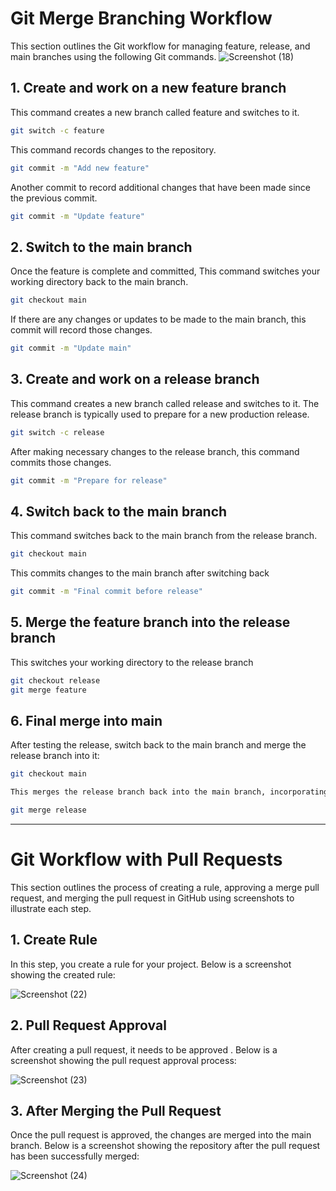 
# Git Merge Branching Workflow

This section outlines the Git workflow for managing feature, release, and main branches using the following Git commands.
![Screenshot (18)](https://github.com/user-attachments/assets/338cc7dc-9990-4c61-b055-cf6959af5522)

## 1. Create and work on a new feature branch

This command creates a new branch called feature and switches to it.

```bash
git switch -c feature
```

This command records changes to the repository.

```bash
git commit -m "Add new feature"
```

Another commit to record additional changes that have been made since the previous commit.

```bash
git commit -m "Update feature"
```

## 2. Switch to the main branch

Once the feature is complete and committed, This command switches your working directory back to the main branch.

```bash
git checkout main
```

If there are any changes or updates to be made to the main branch, this commit will record those changes.

```bash
git commit -m "Update main"
```

## 3. Create and work on a release branch

 This command creates a new branch called release and switches to it. The release branch is typically used to prepare for a new production release.

```bash
git switch -c release
```

After making necessary changes to the release branch, this command commits those changes.

```bash
git commit -m "Prepare for release"
```

## 4. Switch back to the main branch

This command switches back to the main branch from the release branch.

```bash
git checkout main
```

This commits changes to the main branch after switching back

```bash
git commit -m "Final commit before release"
```

## 5. Merge the feature branch into the release branch

This switches your working directory to the release branch

```bash
git checkout release
git merge feature
```

## 6. Final merge into main

After testing the release, switch back to the main branch and merge the release branch into it:

```bash
git checkout main

This merges the release branch back into the main branch, incorporating all the changes that have been tested and finalized.

git merge release
```

---

# Git Workflow with Pull Requests

This section outlines the process of creating a rule, approving a merge pull request, and merging the pull request in GitHub using screenshots to illustrate each step.

## 1. **Create Rule**

In this step, you create a rule for your project. Below is a screenshot showing the created rule:

![Screenshot (22)](https://github.com/user-attachments/assets/8108bd61-4f1e-496f-b43f-43b3c929ea72)


## 2. **Pull Request Approval**

After creating a pull request, it needs to be approved . Below is a screenshot showing the pull request approval process:

![Screenshot (23)](https://github.com/user-attachments/assets/2c900fa3-7f35-4ef6-a5b5-c684cd0e3ac5)


## 3. **After Merging the Pull Request**

Once the pull request is approved, the changes are merged into the main branch. Below is a screenshot showing the repository after the pull request has been successfully merged:

![Screenshot (24)](https://github.com/user-attachments/assets/b46b2413-2a2f-4004-8545-a7a1882599e1)


